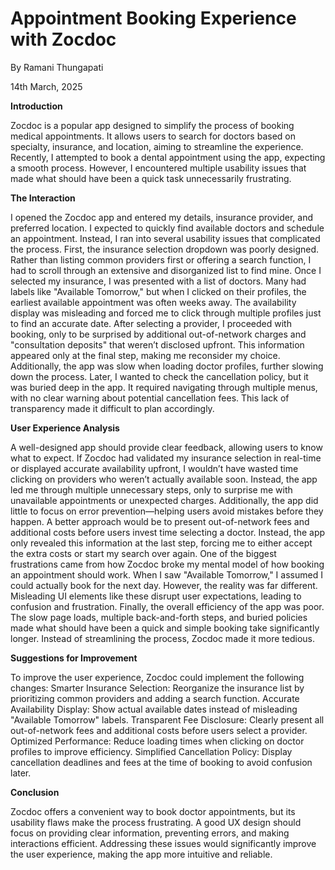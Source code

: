# Appointment Booking Experience with Zocdoc


By Ramani Thungapati

14th March, 2025

**Introduction**

Zocdoc is a popular app designed to simplify the process of booking medical appointments. It allows users to search for doctors based on specialty, insurance, and location, aiming to streamline the experience. Recently, I attempted to book a dental appointment using the app, expecting a smooth process. However, I encountered multiple usability issues that made what should have been a quick task unnecessarily frustrating.

**The Interaction**

I opened the Zocdoc app and entered my details, insurance provider, and preferred location. I expected to quickly find available doctors and schedule an appointment. Instead, I ran into several usability issues that complicated the process.
First, the insurance selection dropdown was poorly designed. Rather than listing common providers first or offering a search function, I had to scroll through an extensive and disorganized list to find mine. Once I selected my insurance, I was presented with a list of doctors. Many had labels like "Available Tomorrow," but when I clicked on their profiles, the earliest available appointment was often weeks away. The availability display was misleading and forced me to click through multiple profiles just to find an accurate date.
After selecting a provider, I proceeded with booking, only to be surprised by additional out-of-network charges and "consultation deposits" that weren’t disclosed upfront. This information appeared only at the final step, making me reconsider my choice. Additionally, the app was slow when loading doctor profiles, further slowing down the process.
Later, I wanted to check the cancellation policy, but it was buried deep in the app. It required navigating through multiple menus, with no clear warning about potential cancellation fees. This lack of transparency made it difficult to plan accordingly.

**User Experience Analysis**

A well-designed app should provide clear feedback, allowing users to know what to expect. If Zocdoc had validated my insurance selection in real-time or displayed accurate availability upfront, I wouldn’t have wasted time clicking on providers who weren’t actually available soon. Instead, the app led me through multiple unnecessary steps, only to surprise me with unavailable appointments or unexpected charges.
Additionally, the app did little to focus on error prevention—helping users avoid mistakes before they happen. A better approach would be to present out-of-network fees and additional costs before users invest time selecting a doctor. Instead, the app only revealed this information at the last step, forcing me to either accept the extra costs or start my search over again.
One of the biggest frustrations came from how Zocdoc broke my mental model of how booking an appointment should work. When I saw "Available Tomorrow," I assumed I could actually book for the next day. However, the reality was far different. Misleading UI elements like these disrupt user expectations, leading to confusion and frustration.
Finally, the overall efficiency of the app was poor. The slow page loads, multiple back-and-forth steps, and buried policies made what should have been a quick and simple booking take significantly longer. Instead of streamlining the process, Zocdoc made it more tedious.

**Suggestions for Improvement**

To improve the user experience, Zocdoc could implement the following changes:
Smarter Insurance Selection: Reorganize the insurance list by prioritizing common providers and adding a search function.
Accurate Availability Display: Show actual available dates instead of misleading "Available Tomorrow" labels.
Transparent Fee Disclosure: Clearly present all out-of-network fees and additional costs before users select a provider.
Optimized Performance: Reduce loading times when clicking on doctor profiles to improve efficiency.
Simplified Cancellation Policy: Display cancellation deadlines and fees at the time of booking to avoid confusion later.

**Conclusion**

Zocdoc offers a convenient way to book doctor appointments, but its usability flaws make the process frustrating. A good UX design should focus on providing clear information, preventing errors, and making interactions efficient. Addressing these issues would significantly improve the user experience, making the app more intuitive and reliable.


